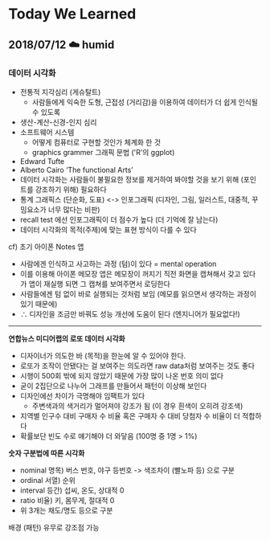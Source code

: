 <h1 id="today-we-learned">Today We Learned</h1>
<h2 id="cloud-humid">2018/07/12 ☁️ humid</h2>
<h3 id="데이터-시각화">데이터 시각화</h3>
<ul>
<li>전통적 지각심리 (게슈탈트)
<ul>
<li>사람들에게 익숙한 도형, 근접성 (거리감)을 이용하여 데이터가 더 쉽게 인식될 수 있도록</li>
</ul>
</li>
<li>생산-계산-신경-인지 심리</li>
<li>소프트웨어 시스템
<ul>
<li>어떻게 컴퓨터로 구현할 것인가 체계화 한 것</li>
<li>graphics grammer 그래픽 문법 ('R’의 ggplot)</li>
</ul>
</li>
<li>Edward Tufte</li>
<li>Alberto Cairo  ‘The functional Arts’</li>
<li>데이터 시각화는 사람들이 불필요한 정보를 제거하여 봐야할 것을 보기 위해 (포인트를 강조하기 위해) 필요하다</li>
<li>통계 그래픽스 (단순화, 도표) &lt;-&gt; 인포그래픽 (디자인, 그림, 일러스트, 대중적, 꾸밈요소가 너무 많다는 비판)</li>
<li>recall test 에선 인포그래픽이 더 점수가 높다 (더 기억에 잘 남는다)</li>
<li>데이터 시각화의 목적(주제)에 맞는 표현 방식이 다를 수 있다</li>
</ul>
<p>cf) 초기 아이폰 Notes 앱</p>
<ul>
<li>사람에겐 인식하고 사고하는 과정 (텀)이 있다 = mental operation</li>
<li>이를 이용해 아이폰 메모장 앱은 메모장이 꺼지기 직전 화면을 캡쳐해서 갖고 있다가 앱이 재실행 되면 그 캡쳐를 보여주면서 로딩한다</li>
<li>사람들에겐 텀 없이 바로 실행되는 것처럼 보임 (메모를 읽으면서 생각하는 과정이 있기 때문에)</li>
<li>∴ 디자인을 조금만 바꿔도 성능 개선에 도움이 된다 (엔지니어가 필요없다!)</li>
</ul>
<hr>
<p><strong>연합뉴스 미디어랩의 로또 데이터 시각화</strong></p>
<ul>
<li>디자이너가 의도한 바 (목적)을 한눈에 알 수 있어야 한다.</li>
<li>로또가 조작이 안됐다는 걸 보여주는 의도라면 raw data처럼 보여주는 것도 좋다</li>
<li>시행이 500회 밖에 되지 않았기 때문에 가장 많이 나온 번호 의미 없다</li>
<li>굳이 2집단으로 나누어 그래프를 만들어서 패턴이 이상해 보인다</li>
<li>디자인에선 차이가 극명해야 임팩트가 있다
<ul>
<li>주변색과의 색거리가 멀어져야 강조가 됨 (이 경우 흰색이 오히려 강조색)</li>
</ul>
</li>
<li>지역별 인구수 대비 구매자 수 비율 혹은 구매자 수 대비 당첨자 수 비율이 더 적합하다</li>
<li>확률보단 빈도 수로 얘기해야 더 와닿음 (100명 중 1명 &gt; 1%)</li>
</ul>
<p><strong>숫자 구분법에 따른 시각화</strong></p>
<ul>
<li>nominal 명목) 버스 번호, 야구 등번호 -&gt; 색조차이 (빨노파 등) 으로 구분</li>
<li>ordinal 서열) 순위</li>
<li>interval 등간) 섭씨, 온도, 상대적 0</li>
<li>ratio 비율) 키, 몸무게, 절대적 0</li>
<li>위 3개는 채도/명도 등으로 구분</li>
</ul>
<p>배경 (패턴) 유무로 강조점 가능</p>

